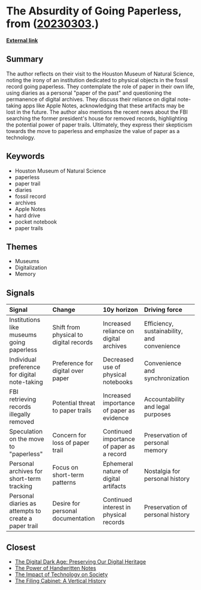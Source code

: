 # __The Absurdity of Going Paperless__, from ([20230303](https://kghosh.substack.com/p/20230303).)

__[External link](https://austinkleon.com/tag/paper-is-a-wonderful-technology/)__



## Summary

The author reflects on their visit to the Houston Museum of Natural Science, noting the irony of an institution dedicated to physical objects in the fossil record going paperless. They contemplate the role of paper in their own life, using diaries as a personal "paper of the past" and questioning the permanence of digital archives. They discuss their reliance on digital note-taking apps like Apple Notes, acknowledging that these artifacts may be lost in the future. The author also mentions the recent news about the FBI searching the former president's house for removed records, highlighting the potential power of paper trails. Ultimately, they express their skepticism towards the move to paperless and emphasize the value of paper as a technology.

## Keywords

* Houston Museum of Natural Science
* paperless
* paper trail
* diaries
* fossil record
* archives
* Apple Notes
* hard drive
* pocket notebook
* paper trails

## Themes

* Museums
* Digitalization
* Memory

## Signals

| Signal                                               | Change                                 | 10y horizon                               | Driving force                               |
|:-----------------------------------------------------|:---------------------------------------|:------------------------------------------|:--------------------------------------------|
| Institutions like museums going paperless            | Shift from physical to digital records | Increased reliance on digital archives    | Efficiency, sustainability, and convenience |
| Individual preference for digital note-taking        | Preference for digital over paper      | Decreased use of physical notebooks       | Convenience and synchronization             |
| FBI retrieving records illegally removed             | Potential threat to paper trails       | Increased importance of paper as evidence | Accountability and legal purposes           |
| Speculation on the move to "paperless"               | Concern for loss of paper trail        | Continued importance of paper as a record | Preservation of personal memory             |
| Personal archives for short-term tracking            | Focus on short-term patterns           | Ephemeral nature of digital artifacts     | Nostalgia for personal history              |
| Personal diaries as attempts to create a paper trail | Desire for personal documentation      | Continued interest in physical records    | Preservation of personal history            |

## Closest

* [The Digital Dark Age: Preserving Our Digital Heritage](86e67181c4dcbce08848023aa2929bcb)
* [The Power of Handwritten Notes](558751c7b3dba31bf91330d72c41d5b3)
* [The Impact of Technology on Society](357214f864be2592efced782b93b25b3)
* [The Filing Cabinet: A Vertical History](b074eff3e846c24db97af8524929939a)